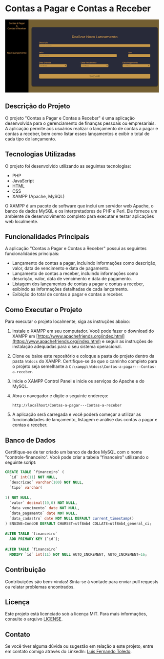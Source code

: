 # Contas a Pagar e Contas a Receber


![Contas a Pagar e Contas a Receber](https://github.com/luis-toledo/Contas-a-pagar---Contas-a-receber/blob/535f099885eed7c23a69bdf85253472afc0304aa/img/ImgGitHub.jpg)

## Descrição do Projeto

O projeto "Contas a Pagar e Contas a Receber" é uma aplicação desenvolvida para o gerenciamento de finanças pessoais ou empresariais. A aplicação permite aos usuários realizar o lançamento de contas a pagar e contas a receber, bem como listar esses lançamentos e exibir o total de cada tipo de lançamento.

## Tecnologias Utilizadas

O projeto foi desenvolvido utilizando as seguintes tecnologias:

- PHP
- JavaScript
- HTML
- CSS
- XAMPP (Apache, MySQL)

O XAMPP é um pacote de software que inclui um servidor web Apache, o banco de dados MySQL e os interpretadores de PHP e Perl. Ele fornece um ambiente de desenvolvimento completo para executar e testar aplicações web localmente.

## Funcionalidades Principais

A aplicação "Contas a Pagar e Contas a Receber" possui as seguintes funcionalidades principais:

- Lançamento de contas a pagar, incluindo informações como descrição, valor, data de vencimento e data de pagamento.
- Lançamento de contas a receber, incluindo informações como descrição, valor, data de vencimento e data de pagamento.
- Listagem dos lançamentos de contas a pagar e contas a receber, exibindo as informações detalhadas de cada lançamento.
- Exibição do total de contas a pagar e contas a receber.

## Como Executar o Projeto

Para executar o projeto localmente, siga as instruções abaixo:

1. Instale o XAMPP em seu computador. Você pode fazer o download do XAMPP em [https://www.apachefriends.org/index.html](https://www.apachefriends.org/index.html) e seguir as instruções de instalação adequadas para o seu sistema operacional.

2. Clone ou baixe este repositório e coloque a pasta do projeto dentro da pasta `htdocs` do XAMPP. Certifique-se de que o caminho completo para o projeto seja semelhante a `C:\xampp\htdocs\Contas-a-pagar---Contas-a-receber`.

3. Inicie o XAMPP Control Panel e inicie os serviços do Apache e do MySQL.

4. Abra o navegador e digite o seguinte endereço:
   ```
   http://localhost/Contas-a-pagar---Contas-a-receber
   ```

5. A aplicação será carregada e você poderá começar a utilizar as funcionalidades de lançamento, listagem e análise das contas a pagar e contas a receber.

## Banco de Dados

Certifique-se de ter criado um banco de dados MySQL com o nome "controle-financeiro". Você pode criar a tabela "financeiro" utilizando o seguinte script:

```sql
CREATE TABLE `financeiro` (
  `id` int(11) NOT NULL,
  `descricao` varchar(100) NOT NULL,
  `tipo` varchar(

1) NOT NULL,
  `valor` decimal(10,0) NOT NULL,
  `data_vencimento` date NOT NULL,
  `data_pagamento` date NOT NULL,
  `data_cadastro` date NOT NULL DEFAULT current_timestamp()
) ENGINE=InnoDB DEFAULT CHARSET=utf8mb4 COLLATE=utf8mb4_general_ci;

ALTER TABLE `financeiro`
  ADD PRIMARY KEY (`id`);

ALTER TABLE `financeiro`
  MODIFY `id` int(11) NOT NULL AUTO_INCREMENT, AUTO_INCREMENT=16;
```

## Contribuição

Contribuições são bem-vindas! Sinta-se à vontade para enviar pull requests ou relatar problemas encontrados.

## Licença

Este projeto está licenciado sob a licença MIT. Para mais informações, consulte o arquivo [LICENSE](https://github.com/luis-toledo/Contas-a-pagar---Contas-a-receber/blob/main/LICENSE).

## Contato

Se você tiver alguma dúvida ou sugestão em relação a este projeto, entre em contato comigo através do LinkedIn: [Luis Fernando Toledo](https://www.linkedin.com/in/luisfernandotoledo/).
